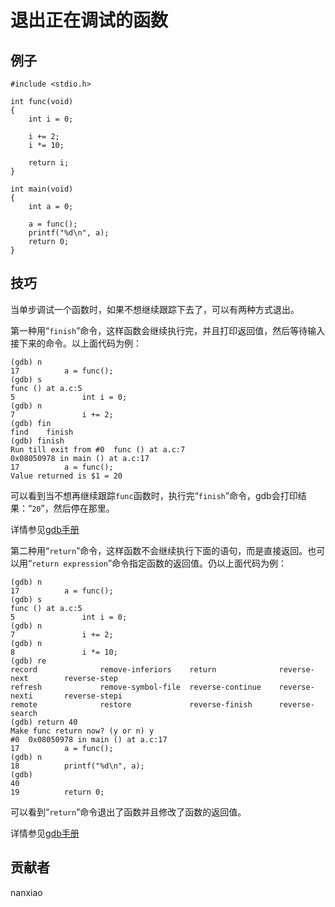 # 退出正在调试的函数

## 例子

	#include <stdio.h>

	int func(void)
	{
	    int i = 0;
	
	    i += 2;
	    i *= 10;
	
	    return i;
	}
	
	int main(void)
	{
	    int a = 0;
	
	    a = func();
	    printf("%d\n", a);
	    return 0;
	}



## 技巧

当单步调试一个函数时，如果不想继续跟踪下去了，可以有两种方式退出。

第一种用“`finish`”命令，这样函数会继续执行完，并且打印返回值，然后等待输入接下来的命令。以上面代码为例：

	(gdb) n
	17          a = func();
	(gdb) s
	func () at a.c:5
	5               int i = 0;
	(gdb) n
	7               i += 2;
	(gdb) fin
	find    finish
	(gdb) finish
	Run till exit from #0  func () at a.c:7
	0x08050978 in main () at a.c:17
	17          a = func();
	Value returned is $1 = 20

	
可以看到当不想再继续跟踪`func`函数时，执行完“`finish`”命令，gdb会打印结果：“`20`”，然后停在那里。

详情参见[gdb手册](https://sourceware.org/gdb/onlinedocs/gdb/Continuing-and-Stepping.html)

第二种用“`return`”命令，这样函数不会继续执行下面的语句，而是直接返回。也可以用“`return expression`”命令指定函数的返回值。仍以上面代码为例：

	(gdb) n
	17          a = func();
	(gdb) s
	func () at a.c:5
	5               int i = 0;
	(gdb) n
	7               i += 2;
	(gdb) n
	8               i *= 10;
	(gdb) re
	record              remove-inferiors    return              reverse-next        reverse-step
	refresh             remove-symbol-file  reverse-continue    reverse-nexti       reverse-stepi
	remote              restore             reverse-finish      reverse-search
	(gdb) return 40
	Make func return now? (y or n) y
	#0  0x08050978 in main () at a.c:17
	17          a = func();
	(gdb) n
	18          printf("%d\n", a);
	(gdb)
	40
	19          return 0;



可以看到“`return`”命令退出了函数并且修改了函数的返回值。

详情参见[gdb手册](https://sourceware.org/gdb/onlinedocs/gdb/Returning.html#Returning)

## 贡献者

nanxiao




